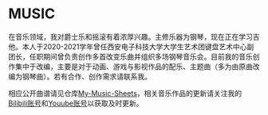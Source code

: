 ---
---

# MUSIC

在音乐领域，我对爵士乐和摇滚有着浓厚兴趣。主修乐器为钢琴，现在正在学习吉他。本人于2020-2021学年曾任西安电子科技大学大学生艺术团键盘艺术中心副团长，任职期间曾负责创作多首改变乐曲并组织多场钢琴音乐会。目前我的音乐创作集中于改编，主要是对于动画、游戏与影视作品的配乐、主题曲（多为由原曲改编为钢琴曲）。若有合作、创作需求请联系我。

相应公开曲谱请见仓库[My-Music-Sheets](https://github.com/Moemoemaru/My-Music-Sheets)，相关音乐作品的更新请关注我的[Bilibili账号](https://space.bilibili.com/17763055)和[Youube账号](https://www.youtube.com/@moemoemaru3396)以获取及时更新。
